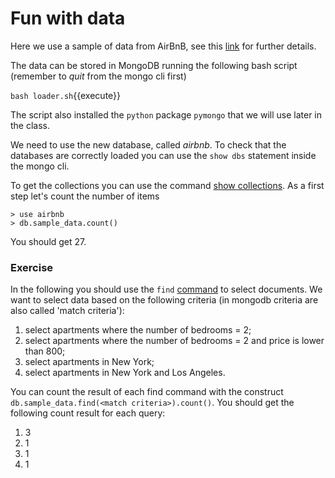 # Fun with data

Here we use a sample of data from AirBnB, see this [link](http://insideairbnb.com/get-the-data.html)
for further details.

The data can be stored in MongoDB running the
following bash script (remember to *quit* from the mongo cli first)

`bash loader.sh`{{execute}}

The script also installed the `python` package `pymongo` that
we will use later in the class.

We need to use the new database, called *airbnb*. To check that the databases
are correctly loaded you can use the `show dbs` statement inside the mongo cli. 


To get the collections you can use the command [show collections](https://docs.mongodb.com/manual/release-notes/4.0-compatibility/#compat-show-collections).
As a first step let's count the number of items
```
> use airbnb
> db.sample_data.count()
```
You should get 27. 

### Exercise

In the following you should use the `find` [command](https://docs.mongodb.com/manual/reference/method/db.collection.find/#find-documents-that-match-query-criteria) 
to select documents. We want to select data based on
the following criteria (in mongodb criteria are also called 'match criteria'):
1. select apartments where the number of bedrooms = 2;
2. select apartments where the number of bedrooms = 2 and price is lower than 800;
3. select apartments in New York;
4. select apartments in New York and Los Angeles. 

You can count the result of each find command with the construct
`db.sample_data.find(<match criteria>).count()`.
You should get the following count result for each query:
1. 3
2. 1
3. 1
4. 1